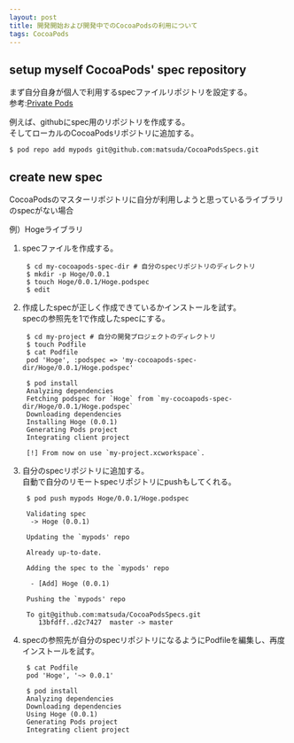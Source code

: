 ```yaml
---
layout: post
title: 開発開始および開発中でのCocoaPodsの利用について
tags: CocoaPods
---
```

## setup myself CocoaPods' spec repository

まず自分自身が個人で利用するspecファイルリポジトリを設定する。  
参考:[Private Pods](http://guides.cocoapods.org/making/private-cocoapods.html)  

例えば、githubにspec用のリポジトリを作成する。  
そしてローカルのCocoaPodsリポジトリに追加する。

	$ pod repo add mypods git@github.com:matsuda/CocoaPodsSpecs.git

## create new spec

CocoaPodsのマスターリポジトリに自分が利用しようと思っているライブラリのspecがない場合

例）Hogeライブラリ

1. specファイルを作成する。

		$ cd my-cocoapods-spec-dir # 自分のspecリポジトリのディレクトリ
		$ mkdir -p Hoge/0.0.1
		$ touch Hoge/0.0.1/Hoge.podspec
		$ edit

2. 作成したspecが正しく作成できているかインストールを試す。  
	specの参照先を1で作成したspecにする。

		$ cd my-project # 自分の開発プロジェクトのディレクトリ
		$ touch Podfile
		$ cat Podfile
		pod 'Hoge', :podspec => 'my-cocoapods-spec-dir/Hoge/0.0.1/Hoge.podspec'

		$ pod install
		Analyzing dependencies
		Fetching podspec for `Hoge` from `my-cocoapods-spec-dir/Hoge/0.0.1/Hoge.podspec`
		Downloading dependencies
		Installing Hoge (0.0.1)
		Generating Pods project
		Integrating client project

		[!] From now on use `my-project.xcworkspace`.

3. 自分のspecリポジトリに追加する。  
	自動で自分のリモートspecリポジトリにpushもしてくれる。

		$ pod push mypods Hoge/0.0.1/Hoge.podspec 
		
		Validating spec
		 -> Hoge (0.0.1)

		Updating the `mypods' repo

		Already up-to-date.

		Adding the spec to the `mypods' repo

		 - [Add] Hoge (0.0.1)

		Pushing the `mypods' repo

		To git@github.com:matsuda/CocoaPodsSpecs.git
		   13bfdff..d2c7427  master -> master

4. specの参照先が自分のspecリポジトリになるようにPodfileを編集し、再度インストールを試す。

		$ cat Podfile
		pod 'Hoge', '~> 0.0.1'

		$ pod install
		Analyzing dependencies
		Downloading dependencies
		Using Hoge (0.0.1)
		Generating Pods project
		Integrating client project
